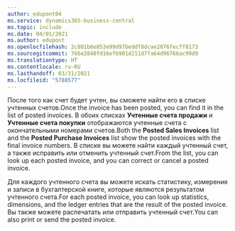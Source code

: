 ```yaml
---
author: edupont04
ms.service: dynamics365-business-central
ms.topic: include
ms.date: 04/01/2021
ms.author: edupont
ms.openlocfilehash: 2c801b6e853e99d97beddf8dcae2076fec7f8173
ms.sourcegitcommit: 766e2840fd16efb901d211d7fa64d96766ac99d9
ms.translationtype: HT
ms.contentlocale: ru-RU
ms.lasthandoff: 03/31/2021
ms.locfileid: "5788577"
---
```

<span data-ttu-id="27038-101">После того как счет будет учтен, вы сможете найти его в списке учтенных счетов.</span><span class="sxs-lookup"><span data-stu-id="27038-101">Once the invoice has been posted, you can find it in the list of posted invoices.</span></span> <span data-ttu-id="27038-102">В обоих списках **Учтенные счета продажи** и **Учтенные счета покупки** отображаются учтенные счета с окончательными номерами счетов.</span><span class="sxs-lookup"><span data-stu-id="27038-102">Both the **Posted Sales Invoices** list and the **Posted Purchase Invoices** list show the posted invoices with the final invoice numbers.</span></span> <span data-ttu-id="27038-103">В списке вы можете найти каждый учтенный счет, а также исправить или отменить учтенный счет.</span><span class="sxs-lookup"><span data-stu-id="27038-103">From the list, you can look up each posted invoice, and you can correct or cancel a posted invoice.</span></span>  

<span data-ttu-id="27038-104">Для каждого учтенного счета вы можете искать статистику, измерения и записи в бухгалтерской книге, которые являются результатом учтенного счета.</span><span class="sxs-lookup"><span data-stu-id="27038-104">For each posted invoice, you can look up statistics, dimensions, and the ledger entries that are the result of the posted invoice.</span></span> <span data-ttu-id="27038-105">Вы также можете распечатать или отправить учтенный счет.</span><span class="sxs-lookup"><span data-stu-id="27038-105">You can also print or send the posted invoice.</span></span>  

